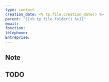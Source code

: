 ```yaml
---
type: contact
creation_date: <% tp.file.creation_date() %>
parent: "[[<% tp.file.folder() %>]]"
email: 
fonction: 
téléphone: 
Entreprise:
---
```

## Note

## TODO